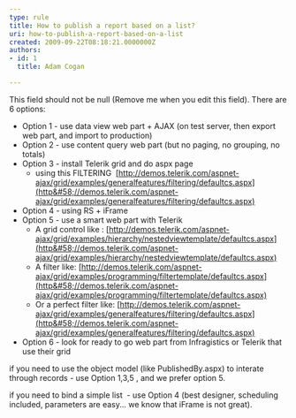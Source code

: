 ```yaml
---
type: rule
title: How to publish a report based on a list?
uri: how-to-publish-a-report-based-on-a-list
created: 2009-09-22T08:18:21.0000000Z
authors:
- id: 1
  title: Adam Cogan

---
```


 This field should not be null (Remove me when you edit this field). 
There are 6 options:

- Option 1 - use data view web part + AJAX (on test server, then export web part, and import to production)
- Option 2 - use content query web part (but no paging, no grouping, no totals)
- Option 3 - install Telerik grid and do aspx page
    - using this FILTERING  [http://demos.telerik.com/aspnet-ajax/grid/examples/generalfeatures/filtering/defaultcs.aspx](http&#58;//demos.telerik.com/aspnet-ajax/grid/examples/generalfeatures/filtering/defaultcs.aspx)
- Option 4 - using RS + iFrame
- Option 5 - use a smart web part with Telerik
    - A grid control like : [http://demos.telerik.com/aspnet-ajax/grid/examples/hierarchy/nestedviewtemplate/defaultcs.aspx](http&#58;//demos.telerik.com/aspnet-ajax/grid/examples/hierarchy/nestedviewtemplate/defaultcs.aspx)
    - A filter like: [http://demos.telerik.com/aspnet-ajax/grid/examples/programming/filtertemplate/defaultcs.aspx](http&#58;//demos.telerik.com/aspnet-ajax/grid/examples/programming/filtertemplate/defaultcs.aspx)
    - Or a perfect filter like: [http://demos.telerik.com/aspnet-ajax/grid/examples/generalfeatures/filtering/defaultcs.aspx](http&#58;//demos.telerik.com/aspnet-ajax/grid/examples/generalfeatures/filtering/defaultcs.aspx)
- Option 6 - look for ready to go web part from Infragistics or Telerik that use their grid


if you need to use the object model (like PublishedBy.aspx) to interate through records - use Option 1,3,5 , and we prefer option 5.

if you need to bind a simple list  - use Option 4 (best designer, scheduling included, parameters are easy... we know that iFrame is not great).





